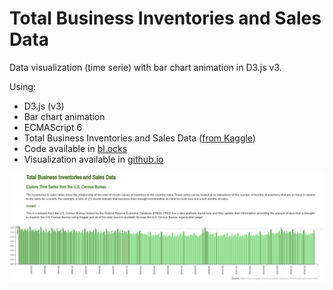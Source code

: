 # Total Business Inventories and Sales Data

Data visualization (time serie) with bar chart animation in D3.js v3.

Using:
* D3.js (v3)
* Bar chart animation
* ECMAScript 6
* Total Business Inventories and Sales Data ([from Kaggle](https://www.kaggle.com/census/total-business-inventories-and-sales-data))
* Code available in [bl.ocks](http://bl.ocks.org/marialuisacp/c8f50cd27d34f6a34c05ab59eb3ec7e5)
* Visualization available in [github.io](https://marialuisacp.github.io/labviz---time-serie-Total-Business-Inventories-and-Sales-Data/)

![Visualization](time_series.png)
